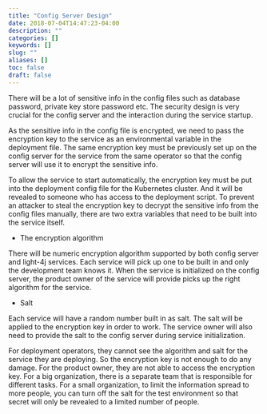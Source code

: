 ```yaml
---
title: "Config Server Design"
date: 2018-07-04T14:47:23-04:00
description: ""
categories: []
keywords: []
slug: ""
aliases: []
toc: false
draft: false
---
```


There will be a lot of sensitive info in the config files such as database password, private key store password etc. The security design is very crucial for the config server and the interaction during the service startup. 

As the sensitive info in the config file is encrypted, we need to pass the encryption key to the service as an environmental variable in the deployment file. The same encryption key must be previously set up on the config server for the service from the same operator so that the config server will use it to encrypt the sensitive info. 

To allow the service to start automatically, the encryption key must be put into the deployment config file for the Kubernetes cluster. And it will be revealed to someone who has access to the deployment script. To prevent an attacker to steal the encryption key to decrypt the sensitive info from the config files manually, there are two extra variables that need to be built into the service itself. 

* The encryption algorithm

There will be numeric encryption algorithm supported by both config server and light-4j services. Each service will pick up one to be built in and only the development team knows it. When the service is initialized on the config server, the product owner of the service will provide picks up the right algorithm for the service. 

* Salt

Each service will have a random number built in as salt. The salt will be applied to the encryption key in order to work. The service owner will also need to provide the salt to the config server during service initialization. 

For deployment operators, they cannot see the algorithm and salt for the service they are deploying. So the encryption key is not enough to do any damage. For the product owner, they are not able to access the encryption key. For a big organization, there is a separate team that is responsible for different tasks. For a small organization, to limit the information spread to more people, you can turn off the salt for the test environment so that secret will only be revealed to a limited number of people. 



